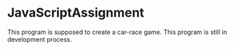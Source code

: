 # JavaScriptAssignment
This program is supposed to create a car-race game. This program is still in development process. 
